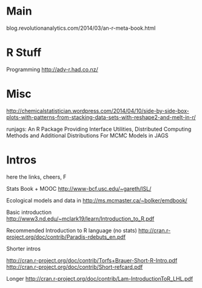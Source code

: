 # Main

blog.revolutionanalytics.com/2014/03/an-r-meta-book.html


# R Stuff

Programming http://adv-r.had.co.nz/


# Misc

http://chemicalstatistician.wordpress.com/2014/04/10/side-by-side-box-plots-with-patterns-from-stacking-data-sets-with-reshape2-and-melt-in-r/

runjags: An R Package Providing Interface Utilities,
Distributed Computing Methods and Additional
Distributions For MCMC Models in JAGS


# Intros

here the links, cheers, F

Stats Book + MOOC http://www-bcf.usc.edu/~gareth/ISL/

Ecological models and data in http://ms.mcmaster.ca/~bolker/emdbook/

Basic introduction http://www3.nd.edu/~mclark19/learn/Introduction_to_R.pdf

Recommended Introduction to R language (no stats)
http://cran.r-project.org/doc/contrib/Paradis-rdebuts_en.pdf

Shorter intros

http://cran.r-project.org/doc/contrib/Torfs+Brauer-Short-R-Intro.pdf
http://cran.r-project.org/doc/contrib/Short-refcard.pdf

Longer http://cran.r-project.org/doc/contrib/Lam-IntroductionToR_LHL.pdf






